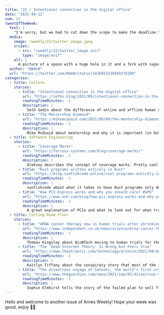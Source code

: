 ```yaml
---
title: "22 / Intentional connection in the digital office"
date: "2021-09-12"
num: 22
tweetOfTheWeek:
  text: |
    "I'm sorry, but we had to cut down the scope to make the deadline."
  media:
    image: /weekly/22/twitter_image.jpeg
    srcSet: 
      - src: "/weekly/22/twitter_image.avif"
        type: "image/avif"
    alt: |
      A picture of a spoon with a huge hole in it and a fork with super short tines
  author: "@WdeB"
  url: "https://twitter.com/WdeB/status/1436051539450376200"
categories:
  - title: Culture
    stories:
      - title: "Intentional connection in the digital office"
        url: "https://seths.blog/2021/09/intentional-connection-in-the-digital-office/"
        readingTimeMinutes: -1
        description: |
          Seth Godin about the difference of online and offline human connection.
      - title: "The Mentorship Diamond"
        url: "https://mikemcquaid.com/2021/09/09/the-mentorship-diamond/"
        readingTimeMinutes: -1
        description: |
          Mike McQuaid about mentorship and why it is important (in both directions).
  - title: Software Engineering
    stories:
      - title: "Coverage Marks"
        url: "https://ferrous-systems.com/blog/coverage-marks/"
        readingTimeMinutes: -1
        description: |
          Aleksey describes the concept of coverage marks. Pretty cool concept.
      - title: "Rust programs written entirely in Rust"
        url: "https://blog.sunfishcode.online/rust-programs-entirely-in-rust/"
        readingTimeMinutes: -1
        description: |
          sunfishcode about what it takes to have Rust programs only depend on Rust code (not libc and friends).
      - title: "How PCI-Express works and why you should care? #GPU"
        url: "https://www.ovh.com/blog/how-pci-express-works-and-why-you-should-care-gpu/"
        readingTimeMinutes: -1
        description: |
          A great explanation of PCIe and what to look out for when trying to maximise your GPU performance.
  - title: Cutting Room Floor
    stories:
      - title: "mRNA cancer therapy now in human trials after shrinking mouse tumours"
        url: "https://www.independent.co.uk/news/science/mrna-cancer-therapy-human-trials-tumours-b1917739.html"
        readingTimeMinutes: -1
        description: |
          Thomas Kingsley about BioNTech moving to human trials for their mRNA-based cancer therapy!
      - title: "The 'Dead-Internet Theory' Is Wrong but Feels True"
        url: "https://www.theatlantic.com/technology/archive/2021/08/dead-internet-theory-wrong-but-feels-true/619937/"
        readingTimeMinutes: -1
        description: |
          Kaitlyn Tiffany about the conspiracy story that most of the internet today is bots.
      - title: "The disastrous voyage of Satoshi, the world’s first cryptocurrency cruise ship"
        url: "https://www.theguardian.com/news/2021/sep/07/disastrous-voyage-satoshi-cryptocurrency-cruise-ship-seassteading"
        readingTimeMinutes: -1
        description: |
          Sophie Elmhirst tells the story of the failed plan to sell flats on a cruise ship for a tax-free cryptocurrency dream-society.
---
```


Hello and welcome to another issue of Arnes Weekly! Hope your week was good, enjoy ✌🏻
